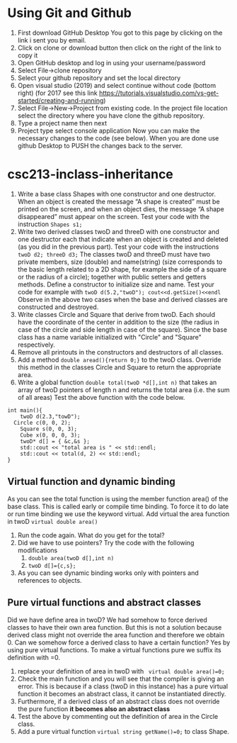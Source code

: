 # Using Git and Github
1. First download GitHub Desktop
You got to this page by clicking on the link i sent you by email.
1. Click on clone or download button then click on the right of the link to copy it
1. Open GitHub desktop and log in using your username/password
1. Select File->clone repository
1. Select your github repository and set the local directory
1. Open visual studio (2019) and select continue without code (bottom right) (for 2017 see this link
https://tutorials.visualstudio.com/vs-get-started/creating-and-running)
1. Select File->New->Project from existing code. In the project file location select the directory where you have clone the github repository.
1. Type a project name then next
1. Project type select console application
Now you can make the necessary changes to the code (see below). When you are done use github Desktop to PUSH the changes back to the server.

# csc213-inclass-inheritance
1. Write a base class Shapes with one constructor and one destructor. When an object is created the message “A shape is created” must be printed on the screen, and when an object dies, the message “A shape disappeared” must appear on the screen.
Test your code with the instruction ```Shapes s1;```
1. Write two derived classes twoD and threeD with one constructor and one destructor each that indicate when an object is created and deleted (as you did in the previous part). 
Test your code with the instructions ```twoD d2; threeD d3;```
The classes twoD and threeD must have two private members, size (double) and name(string) (size corresponds to the basic length related to a 2D shape, for example the side of a square or the radius of a circle); together with public setters and getters methods. Define a constructor to initialize size and name.
Test your code for example with ```twoD d(5.2,"twoD"); cout<<d.getSize()<<endl```
Observe in the above two cases when the base and derived classes are constructed and destroyed.
1. Write classes Circle and Square that derive from twoD. Each should have the coordinate of the center in addition to the size (the radius in case of the circle and side length in case of the square). Since the base class has a name variable initialized with "Circle" and "Square" respectively.
1. Remove all printouts in the constructors and destructors of all classes.
1. Add a method ```double aread(){return 0;}``` to the twoD class. Override this method in the classes Circle and Square to return the appropriate area.
1. Write a global function ```double total(twoD *d[],int n)``` that takes an array of twoD pointers of length n and returns the total area (i.e. the sum of all areas)
Test the above function with the code below. 

```
int main(){
	twoD d(2.3,"towD");
  Circle c(0, 0, 2);
	Square s(0, 0, 3);
	Cube x(0, 0, 0, 3);
	twoD* d[] = { &c,&s };
	std::cout << "total area is " << std::endl;
	std::cout << total(d, 2) << std::endl;
}
```
## Virtual function and dynamic binding
As you can see the total function is using the member function area() of the base class. This is called early or compile time binding. To force it to do late or run time binding we use the keyword virtual. Add virtual the area function in twoD
```virtual double area()```
1. Run the code again. What do you get for the total?
1. Did we have to use pointers? Try the code with the following modifications
   1. ```double area(twoD d[],int n)```
   1. ```twoD d[]={c,s};```
1. As you can see dynamic binding works only with pointers and references to objects.
## Pure virtual functions and abstract classes
Did we have define area in twoD? We had somehow to force derived classes to have their own area function. But this is not a solution because derived class might not override the area function and therefore we obtain 0. Can we somehow force a derived class to have a certain function? Yes by using pure virtual functions. To make a virtual functions pure we suffix its definition with =0. 

1. replace your definition of area in twoD with
``` virtual double area()=0;```
1. Check the main function and you will see that the compiler is giving an error. This is because if a class (twoD in this instance) has a pure virtual function it becomes an abstract class, it cannot be instantiated directly.
1. Furthermore, if a derived class of an abstract class does not override the pure function **it becomes also an abstract class**
1. Test the above by commenting out the definition of area in the Circle class.
1. Add a pure virtual function ```virtual string getName()=0;``` to class Shape.

